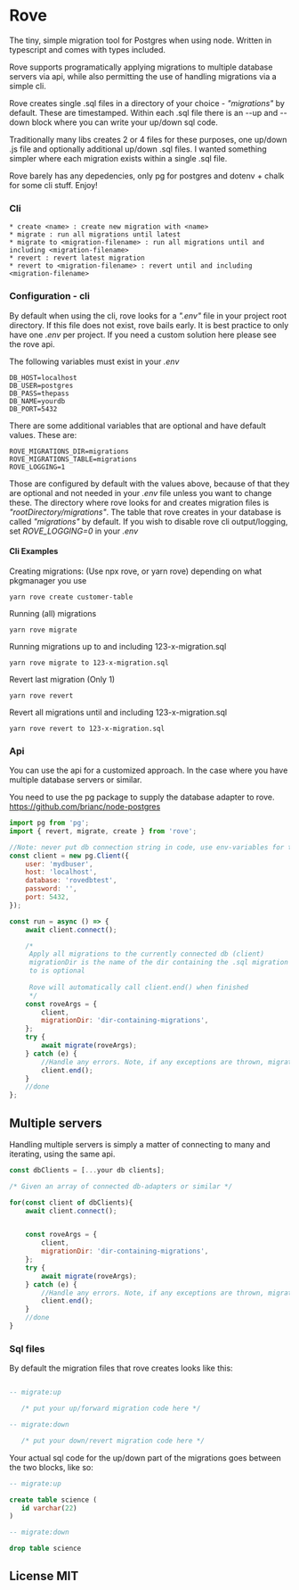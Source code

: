 # Rove

The tiny, simple migration tool for Postgres when using node.
Written in typescript and comes with types included.

Rove supports programatically applying migrations to multiple
database servers via api, while also permitting the use of handling
migrations via a simple cli.

Rove creates single .sql files in a directory of your choice - _"migrations"_ by
default. These are timestamped. Within each .sql file there is an --up and --down
block where you can write your up/down sql code.

Traditionally many libs creates 2 or 4 files for these purposes, one up/down .js file
and optionally additional up/down .sql files. I wanted something simpler where
each migration exists within a single .sql file.

Rove barely has any depedencies, only pg for postgres and dotenv + chalk for some cli
stuff. Enjoy!

### Cli

```
* create <name> : create new migration with <name>
* migrate : run all migrations until latest
* migrate to <migration-filename> : run all migrations until and including <migration-filename>
* revert : revert latest migration
* revert to <migration-filename> : revert until and including <migration-filename>
```

### Configuration - cli

By default when using the cli, rove looks for a _".env"_ file in your project root directory.
If this file does not exist, rove bails early. It is best practice to only have one _.env_ per
project. If you need a custom solution here please see the rove api.

The following variables must exist in your _.env_

```
DB_HOST=localhost
DB_USER=postgres
DB_PASS=thepass
DB_NAME=yourdb
DB_PORT=5432
```

There are some additional variables that are optional and have default values. These are:

```
ROVE_MIGRATIONS_DIR=migrations
ROVE_MIGRATIONS_TABLE=migrations
ROVE_LOGGING=1
```

Those are configured by default with the values above, because of that they are optional and not
needed in your _.env_ file unless you want to change these. The directory where rove looks for and creates
migration files is _"rootDirectory/migrations"_. The table that rove creates in your database is called
_"migrations"_ by default. If you wish to disable rove cli output/logging, set _ROVE_LOGGING=0_ in your _.env_

#### Cli Examples

Creating migrations: (Use npx rove, or yarn rove) depending on what pkgmanager you use

```
yarn rove create customer-table
```

Running (all) migrations

```
yarn rove migrate
```

Running migrations up to and including 123-x-migration.sql

```
yarn rove migrate to 123-x-migration.sql
```

Revert last migration (Only 1)

```
yarn rove revert
```

Revert all migrations until and including 123-x-migration.sql

```
yarn rove revert to 123-x-migration.sql
```

### Api

You can use the api for a customized approach. In the case where you have multiple
database servers or similar.

You need to use the pg package to supply the database adapter to rove.
https://github.com/brianc/node-postgres

```js
import pg from 'pg';
import { revert, migrate, create } from 'rove';

//Note: never put db connection string in code, use env-variables for this.
const client = new pg.Client({
	user: 'mydbuser',
	host: 'localhost',
	database: 'rovedbtest',
	password: '',
	port: 5432,
});

const run = async () => {
	await client.connect();

	/* 
     Apply all migrations to the currently connected db (client)
     migrationDir is the name of the dir containing the .sql migration files
     to is optional
     
     Rove will automatically call client.end() when finished
     */
	const roveArgs = {
		client,
		migrationDir: 'dir-containing-migrations',
	};
	try {
		await migrate(roveArgs);
	} catch (e) {
		//Handle any errors. Note, if any exceptions are thrown, migrations are not commited.
		client.end();
	}
	//done
};
```

## Multiple servers

Handling multiple servers is simply a matter of connecting to many and iterating, using the same api.

```js
const dbClients = [...your db clients];

/* Given an array of connected db-adapters or similar */

for(const client of dbClients){
	await client.connect();


	const roveArgs = {
		client,
		migrationDir: 'dir-containing-migrations',
	};
	try {
		await migrate(roveArgs);
	} catch (e) {
		//Handle any errors. Note, if any exceptions are thrown, migrations are not commited.
		client.end();
	}
	//done
}
```

### Sql files

By default the migration files that rove creates looks like this:

```sql

-- migrate:up

   /* put your up/forward migration code here */

-- migrate:down

   /* put your down/revert migration code here */
```

Your actual sql code for the up/down part of the migrations goes between
the two blocks, like so:

```sql
-- migrate:up

create table science (
   id varchar(22)
)

-- migrate:down

drop table science
```

## License MIT
